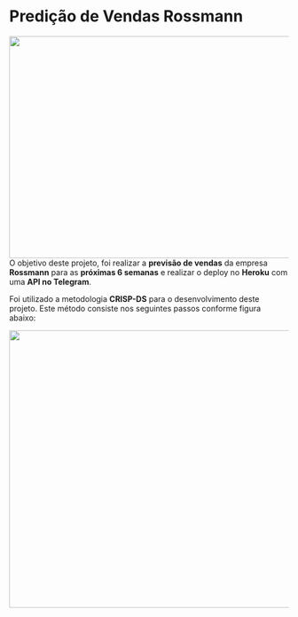 # Predição de Vendas Rossmann

<img align="right" width="600" height="400" src="https://img1.wsimg.com/isteam/ip/b8b02fee-4345-4577-9a87-00153d078373/001-0001.jpg/:/rs=w:1534.5px,cg:true,m">


O objetivo deste projeto, foi realizar a **previsão de vendas** da empresa **Rossmann** para as **próximas 6 semanas** e realizar o deploy no **Heroku** com uma **API no Telegram**.

Foi utilizado a metodologia **CRISP-DS** para o desenvolvimento deste projeto. Este método consiste nos seguintes passos conforme figura abaixo:


<img align="right" width="800" height="500" src="https://img1.wsimg.com/isteam/ip/b8b02fee-4345-4577-9a87-00153d078373/teste2-0001.png/:/cr=t:0%25,l:0%25,w:100%25,h:100%25/rs=w:1534.5px,cg:true">

